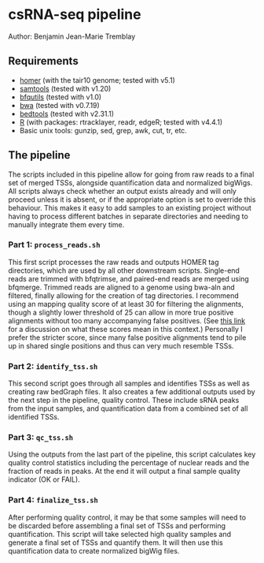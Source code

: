 # csRNA-seq pipeline

Author: Benjamin Jean-Marie Tremblay

## Requirements

* [homer](http://homer.ucsd.edu/homer/index.html) (with the tair10 genome; tested with v5.1)
* [samtools](https://www.htslib.org) (tested with v1.20)
* [bfqutils](https://github.com/noborilab/bfqutils) (tested with v1.0)
* [bwa](https://github.com/lh3/bwa) (tested with v0.7.19)
* [bedtools](https://github.com/arq5x/bedtools2) (tested with v2.31.1)
* [R](https://cran.r-project.org) (with packages: rtracklayer, readr, edgeR; tested with v4.4.1)
* Basic unix tools: gunzip, sed, grep, awk, cut, tr, etc.

## The pipeline

The scripts included in this pipeline allow for going from raw reads to a final set of merged TSSs, alongside quantification data and normalized bigWigs. All scripts always check whether an output exists already and will only proceed unless it is absent, or if the appropriate option is set to override this behaviour. This makes it easy to add samples to an existing project without having to process different batches in separate directories and needing to manually integrate them every time.

### Part 1: `process_reads.sh`

This first script processes the raw reads and outputs HOMER tag directories, which are used by all other downstream scripts. Single-end reads are trimmed with bfqtrimse, and paired-end reads are merged using bfqmerge. Trimmed reads are aligned to a genome using bwa-aln and filtered, finally allowing for the creation of tag directories. I recommend using an mapping quality score of at least 30 for filtering the alignments, though a slightly lower threshold of 25 can allow in more true positive alignments without too many accompanying false positives. (See [this link](https://lh3.github.io/2024/09/28/why-is-bwa-aln-still-used) for a discussion on what these scores mean in this context.) Personally I prefer the stricter score, since many false positive alignments tend to pile up in shared single positions and thus can very much resemble TSSs.

### Part 2: `identify_tss.sh`

This second script goes through all samples and identifies TSSs as well as creating raw bedGraph files. It also creates a few additional outputs used by the next step in the pipeline, quality control. These include sRNA peaks from the input samples, and quantification data from a combined set of all identified TSSs.

### Part 3: `qc_tss.sh`

Using the outputs from the last part of the pipeline, this script calculates key quality control statistics including the percentage of nuclear reads and the fraction of reads in peaks. At the end it will output a final sample quality indicator (OK or FAIL).

### Part 4: `finalize_tss.sh`

After performing quality control, it may be that some samples will need to be discarded before assembling a final set of TSSs and performing quantification. This script will take selected high quality samples and generate a final set of TSSs and quantify them. It will then use this quantification data to create normalized bigWig files.


